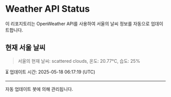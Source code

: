 
# Weather API Status

이 리포지토리는 OpenWeather API를 사용하여 서울의 날씨 정보를 자동으로 업데이트합니다.

## 현재 서울 날씨
> 서울의 현재 날씨: scattered clouds, 온도: 20.77°C, 습도: 25%

⏳ 업데이트 시간: 2025-05-18 06:17:19 (UTC)

---
자동 업데이트 봇에 의해 관리됩니다.
